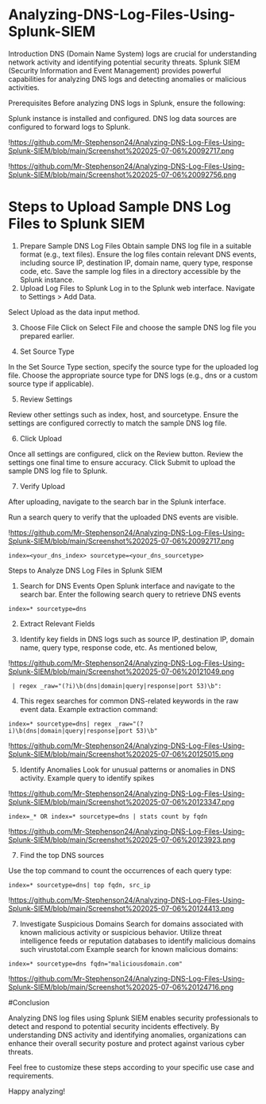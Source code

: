 # Analyzing-DNS-Log-Files-Using-Splunk-SIEM

Introduction
DNS (Domain Name System) logs are crucial for understanding network activity and identifying potential security threats. Splunk SIEM (Security Information and Event Management) provides powerful capabilities for analyzing DNS logs and detecting anomalies or malicious activities.

Prerequisites
Before analyzing DNS logs in Splunk, ensure the following:

Splunk instance is installed and configured.
DNS log data sources are configured to forward logs to Splunk.

!https://github.com/Mr-Stephenson24/Analyzing-DNS-Log-Files-Using-Splunk-SIEM/blob/main/Screenshot%202025-07-06%20092717.png

!https://github.com/Mr-Stephenson24/Analyzing-DNS-Log-Files-Using-Splunk-SIEM/blob/main/Screenshot%202025-07-06%20092756.png

# Steps to Upload Sample DNS Log Files to Splunk SIEM

1. Prepare Sample DNS Log Files
Obtain sample DNS log file in a suitable format (e.g., text files).
Ensure the log files contain relevant DNS events, including source IP, destination IP, domain name, query type, response code, etc.
Save the sample log files in a directory accessible by the Splunk instance.
2. Upload Log Files to Splunk
Log in to the Splunk web interface.
Navigate to Settings > Add Data.

Select Upload as the data input method.

3. Choose File
Click on Select File and choose the sample DNS log file you prepared earlier.

4. Set Source Type

In the Set Source Type section, specify the source type for the uploaded log file.
Choose the appropriate source type for DNS logs (e.g., dns or a custom source type if applicable).

5. Review Settings

Review other settings such as index, host, and sourcetype.
Ensure the settings are configured correctly to match the sample DNS log file.

6. Click Upload
    
Once all settings are configured, click on the Review button.
Review the settings one final time to ensure accuracy.
Click Submit to upload the sample DNS log file to Splunk.

7. Verify Upload

After uploading, navigate to the search bar in the Splunk interface.

Run a search query to verify that the uploaded DNS events are visible.

!https://github.com/Mr-Stephenson24/Analyzing-DNS-Log-Files-Using-Splunk-SIEM/blob/main/Screenshot%202025-07-06%20092717.png

`index=<your_dns_index> sourcetype=<your_dns_sourcetype>`


Steps to Analyze DNS Log Files in Splunk SIEM
1. Search for DNS Events
Open Splunk interface and navigate to the search bar.
Enter the following search query to retrieve DNS events

`index=* sourcetype=dns`

2. Extract Relevant Fields

3. Identify key fields in DNS logs such as source IP, destination IP, domain name, query type, response code, etc.
As mentioned below,

!https://github.com/Mr-Stephenson24/Analyzing-DNS-Log-Files-Using-Splunk-SIEM/blob/main/Screenshot%202025-07-06%20121049.png

` | regex _raw="(?i)\b(dns|domain|query|response|port 53)\b":`

4.  This regex searches for common DNS-related keywords in the raw event data.
Example extraction command:

`index=* sourcetype=dns| regex _raw="(?i)\b(dns|domain|query|response|port 53)\b"`

!https://github.com/Mr-Stephenson24/Analyzing-DNS-Log-Files-Using-Splunk-SIEM/blob/main/Screenshot%202025-07-06%20125015.png

5. Identify Anomalies
Look for unusual patterns or anomalies in DNS activity.
Example query to identify spikes

!https://github.com/Mr-Stephenson24/Analyzing-DNS-Log-Files-Using-Splunk-SIEM/blob/main/Screenshot%202025-07-06%20123347.png

`index=_* OR index=* sourcetype=dns | stats count by fqdn`

!https://github.com/Mr-Stephenson24/Analyzing-DNS-Log-Files-Using-Splunk-SIEM/blob/main/Screenshot%202025-07-06%20123923.png

7. Find the top DNS sources

Use the top command to count the occurrences of each query type:

`index=* sourcetype=dns| top fqdn, src_ip`

!https://github.com/Mr-Stephenson24/Analyzing-DNS-Log-Files-Using-Splunk-SIEM/blob/main/Screenshot%202025-07-06%20124413.png

7. Investigate Suspicious Domains
Search for domains associated with known malicious activity or suspicious behavior.
Utilize threat intelligence feeds or reputation databases to identify malicious domains such virustotal.com
Example search for known malicious domains:

`index=* sourcetype=dns fqdn="maliciousdomain.com"`

!https://github.com/Mr-Stephenson24/Analyzing-DNS-Log-Files-Using-Splunk-SIEM/blob/main/Screenshot%202025-07-06%20124716.png

#Conclusion

Analyzing DNS log files using Splunk SIEM enables security professionals to detect and respond to potential security incidents effectively. By understanding DNS activity and identifying anomalies, organizations can enhance their overall security posture and protect against various cyber threats.

Feel free to customize these steps according to your specific use case and requirements.

Happy analyzing!


